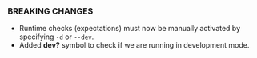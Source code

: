 ### BREAKING CHANGES

* Runtime checks (expectations) must now be manually activated by specifying `-d` or `--dev`.
* Added **dev?** symbol to check if we are running in development mode.
